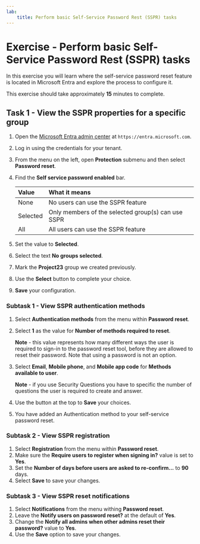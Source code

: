 ```yaml
---
lab:
    title: Perform basic Self-Service Password Rest (SSPR) tasks
---
```


# Exercise - Perform basic Self-Service Password Rest (SSPR) tasks

In this exercise you will learn where the self-service password reset feature is located in Microsoft Entra and explore the process to configure it.

This exercise should take approximately **15** minutes to complete. <!-- update with estimated duration -->

## Task 1 - View the SSPR properties for a specific group

1. Open the [Microsoft Entra admin center](https://entra.microsoft.com) at `https://entra.microsoft.com`.
1. Log in using the credentials for your tenant.
1. From the menu on the left, open **Protection** submenu and then select **Password reset**.
1. Find the **Self service password enabled** bar.

   | Value | What it means |
   | :---  | :--- |
   | None | No users can use the SSPR feature |
   | Selected | Only members of the selected group(s) can use SSPR |
   | All | All users can use the SSPR feature |

1. Set the value to **Selected**.
1. Select the text **No groups selected**.
1. Mark the **Project23** group we created previously.
1. Use the **Select** button to complete your choice.
1. **Save** your configuration.

### Subtask 1 - View SSPR authentication methods

1. Select **Authentication methods** from the menu within **Password reset**.
1. Select **1** as the value for **Number of methods required to reset**.

   **Note** - this value represents how many different ways the user is required to sign-in to the password reset tool, before they are allowed to reset their password. Note that using a password is not an option.

1. Select **Email**, **Mobile phone**, and **Mobile app code** for **Methods available to user**.

   **Note** - if you use Security Questions you have to specific the number of questions the user is required to create and answer.

1. Use the button at the top to **Save** your choices.
1. You have added an Authentication method to your self-service password reset.

### Subtask 2 - View SSPR registration

1. Select **Registration** from the menu within **Password reset**.
1. Make sure the **Require users to register when signing in?** value is set to **Yes**.
1. Set the **Number of days before users are asked to re-confirm...** to **90** days.
1. Select **Save** to save your changes.

### Subtask 3 - View SSPR reset notifications

1. Select **Notifications** from the menu withing **Password reset**.
1. Leave the **Notify users on password reset?** at the default of **Yes**.
1. Change the **Notify all admins when other admins reset their password?** value to **Yes**.
1. Use the **Save** option to save your changes.

